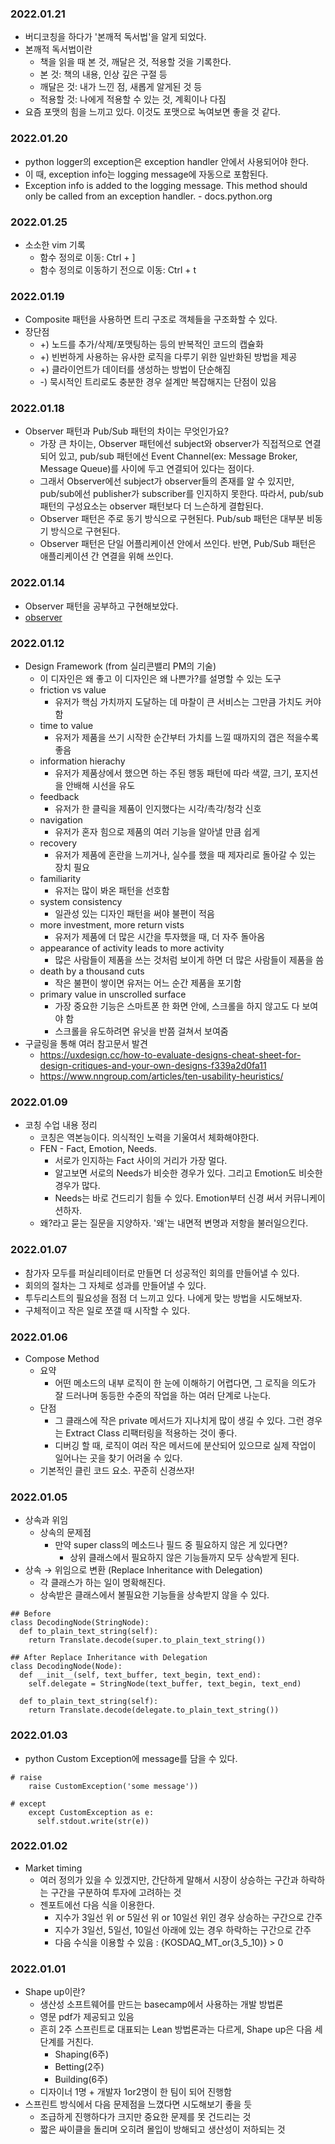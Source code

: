 ### 2022.01.21
- 버디코칭을 하다가 '본깨적 독서법'을 알게 되었다.
- 본깨적 독서법이란
  - 책을 읽을 때 본 것, 깨달은 것, 적용할 것을 기록한다.
  - 본 것: 책의 내용, 인상 깊은 구절 등
  - 깨달은 것: 내가 느낀 점, 새롭게 알게된 것 등
  - 적용할 것: 나에게 적용할 수 있는 것, 계획이나 다짐
- 요즘 포맷의 힘을 느끼고 있다. 이것도 포맷으로 녹여보면 좋을 것 같다.
### 2022.01.20
- python logger의 exception은 exception handler 안에서 사용되어야 한다.
- 이 때, exception info는 logging message에 자동으로 포함된다.
- Exception info is added to the logging message. This method should only be called from an exception handler. - docs.python.org




### 2022.01.25
- 소소한 vim 기록
  - 함수 정의로 이동: Ctrl + ]
  - 함수 정의로 이동하기 전으로 이동: Ctrl + t



### 2022.01.19
- Composite 패턴을 사용하면 트리 구조로 객체들을 구조화할 수 있다.
- 장단점
  - +) 노드를 추가/삭제/포맷팅하는 등의 반복적인 코드의 캡슐화
  - +) 빈번하게 사용하는 유사한 로직을 다루기 위한 일반화된 방법을 제공
  - +) 클라이언트가 데이터를 생성하는 방법이 단순해짐
  - -) 묵시적인 트리로도 충분한 경우 설계만 복잡해지는 단점이 있음
### 2022.01.18
- Observer 패턴과 Pub/Sub 패턴의 차이는 무엇인가요?
  - 가장 큰 차이는, Observer 패턴에선 subject와 observer가 직접적으로 연결되어 있고, pub/sub 패턴에선 Event Channel(ex: Message Broker, Message Queue)를 사이에 두고 연결되어 있다는 점이다.
  - 그래서 Observer에선 subject가 observer들의 존재를 알 수 있지만, pub/sub에선 publisher가 subscriber를 인지하지 못한다. 따라서, pub/sub 패턴의 구성요소는 observer 패턴보다 더 느슨하게 결합된다.
  - Observer 패턴은 주로 동기 방식으로 구현된다. Pub/sub 패턴은 대부분 비동기 방식으로 구현된다.
  - Observer 패턴은 단일 어플리케이션 안에서 쓰인다. 반면, Pub/Sub 패턴은 애플리케이션 간 연결을 위해 쓰인다.


### 2022.01.14
- Observer 패턴을 공부하고 구현해보았다.
- [observer](https://til.muuty.me/topics/design-patterns/observer)

### 2022.01.12
- Design Framework (from 실리콘밸리 PM의 기술)
  - 이 디자인은 왜 좋고 이 디자인은 왜 나쁜가?를 설명할 수 있는 도구
  - friction vs value
    - 유저가 핵심 가치까지 도달하는 데 마찰이 큰 서비스는 그만큼 가치도 커야함
  - time to value
    - 유저가 제품을 쓰기 시작한 순간부터 가치를 느낄 때까지의 갭은 적을수록 좋음
  - information hierachy
    - 유저가 제품상에서 했으면 하는 주된 행동 패턴에 따라 색깔, 크기, 포지션을 안배해 시선을 유도
  - feedback
    - 유저가 한 클릭을 제품이 인지했다는 시각/촉각/청각 신호
  - navigation
    - 유저가 혼자 힘으로 제품의 여러 기능을 알아낼 만큼 쉽게
  - recovery
    - 유저가 제품에 혼란을 느끼거나, 실수를 했을 때 제자리로 돌아갈 수 있는 장치 필요
  - familiarity
    - 유저는 많이 봐온 패턴을 선호함
  - system consistency
    - 일관성 있는 디자인 패턴을 써야 불편이 적음
  - more investment, more return vists
    - 유저가 제품에 더 많은 시간을 투자했을 때, 더 자주 돌아옴
  - appearance of activity leads to more activity
    - 많은 사람들이 제품을 쓰는 것처럼 보이게 하면 더 많은 사람들이 제품을 씀
  - death by a thousand cuts
    - 작은 불편이 쌓이면 유저는 어느 순간 제품을 포기함
  - primary value in unscrolled surface
    - 가장 중요한 기능은 스마트폰 한 화면 안에, 스크롤을 하지 않고도 다 보여야 함
    - 스크롤을 유도하려면 유닛을 반쯤 걸쳐서 보여줌
- 구글링을 통해 여러 참고문서 발견
  - https://uxdesign.cc/how-to-evaluate-designs-cheat-sheet-for-design-critiques-and-your-own-designs-f339a2d0fa11
  - https://www.nngroup.com/articles/ten-usability-heuristics/
### 2022.01.09
- 코칭 수업 내용 정리
  - 코칭은 역본능이다. 의식적인 노력을 기울여서 체화해야한다.
  - FEN - Fact, Emotion, Needs.
    - 서로가 인지하는 Fact 사이의 거리가 가장 멀다.
    - 알고보면 서로의 Needs가 비슷한 경우가 있다. 그리고 Emotion도 비슷한 경우가 많다.
    - Needs는 바로 건드리기 힘들 수 있다. Emotion부터 신경 써서 커뮤니케이션하자.
  - 왜?라고 묻는 질문을 지양하자. '왜'는 내면적 변명과 저항을 불러일으킨다.

### 2022.01.07
- 참가자 모두를 퍼실리테이터로 만들면 더 성공적인 회의를 만들어낼 수 있다.
- 회의의 절차는 그 자체로 성과를 만들어낼 수 있다.
- 투두리스트의 필요성을 점점 더 느끼고 있다. 나에게 맞는 방법을 시도해보자.
- 구체적이고 작은 일로 쪼갤 때 시작할 수 있다.

### 2022.01.06
- Compose Method
  - 요약
    - 어떤 메소드의 내부 로직이 한 눈에 이해하기 어렵다면, 그 로직을 의도가 잘 드러나며 동등한 수준의 작업을 하는 여러 단계로 나눈다.
  - 단점
    - 그 클래스에 작은 private 메서드가 지나치게 많이 생길 수 있다. 그런 경우는 Extract Class 리팩터링을 적용하는 것이 좋다.
    - 디버깅 할 때, 로직이 여러 작은 메서드에 분산되어 있으므로 실제 작업이 일어나는 곳을 찾기 어려울 수 있다.
  - 기본적인 클린 코드 요소. 꾸준히 신경쓰자!
### 2022.01.05
- 상속과 위임
  - 상속의 문제점
    - 만약 super class의 메소드나 필드 중 필요하지 않은 게 있다면?
        - 상위 클래스에서 필요하지 않은 기능들까지 모두 상속받게 된다.
- 상속 → 위임으로 변환 (Replace Inheritance with Delegation)
    - 각 클래스가 하는 일이 명확해진다.
    - 상속받은 클래스에서 불필요한 기능들을 상속받지 않을 수 있다.

```
## Before
class DecodingNode(StringNode):
  def to_plain_text_string(self):
    return Translate.decode(super.to_plain_text_string())

## After Replace Inheritance with Delegation
class DecodingNode(Node): 
  def __init__(self, text_buffer, text_begin, text_end):
    self.delegate = StringNode(text_buffer, text_begin, text_end)	

  def to_plain_text_string(self):
    return Translate.decode(delegate.to_plain_text_string())
```
### 2022.01.03
- python Custom Exception에 message를 담을 수 있다.
```
# raise
    raise CustomException('some message'))

# except
    except CustomException as e:
      self.stdout.write(str(e))
```

### 2022.01.02
- Market timing
  - 여러 정의가 있을 수 있겠지만, 간단하게 말해서 시장이 상승하는 구간과 하락하는 구간을 구분하여 투자에 고려하는 것
  - 젠포트에선 다음 식을 이용한다.
    - 지수가 3일선 위 or 5일선 위 or 10일선 위인 경우 상승하는 구간으로 간주
    - 지수가 3일선, 5일선, 10일선 아래에 있는 경우 하락하는 구간으로 간주
    - 다음 수식을 이용할 수 있음 : {KOSDAQ_MT_or(3_5_10)} > 0



### 2022.01.01
- Shape up이란?
  - 생산성 소프트웨어를 만드는 basecamp에서 사용하는 개발 방법론
  - 영문 pdf가 제공되고 있음
  - 흔히 2주 스프린트로 대표되는 Lean 방법론과는 다르게, Shape up은 다음 세 단계를 거친다.
    - Shaping(6주)
    - Betting(2주)
    - Building(6주)
  - 디자이너 1명 + 개발자 1or2명이 한 팀이 되어 진행함
- 스프린트 방식에서 다음 문제점을 느꼈다면 시도해보기 좋을 듯
    - 조급하게 진행하다가 크지만 중요한 문제를 못 건드리는 것
    - 짧은 싸이클을 돌리며 오히려 몰입이 방해되고 생산성이 저하되는 것